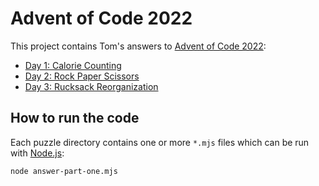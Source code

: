 # Advent of Code 2022

This project contains Tom's answers to [Advent of Code 2022](https://adventofcode.com/):

* [Day 1: Calorie Counting](./Day%201)
* [Day 2: Rock Paper Scissors](./Day%202)
* [Day 3: Rucksack Reorganization](./Day%203)

## How to run the code

Each puzzle directory contains one or more `*.mjs` files which can be run with [Node.js](https://nodejs.org/):

```sh
node answer-part-one.mjs
```
